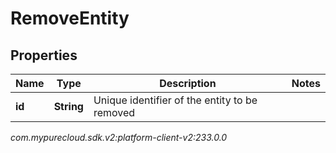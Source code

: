 # RemoveEntity


## Properties

| Name | Type | Description | Notes |
| ------------ | ------------- | ------------- | ------------- |
| **id** | **String** | Unique identifier of the entity to be removed |  |




_com.mypurecloud.sdk.v2:platform-client-v2:233.0.0_
